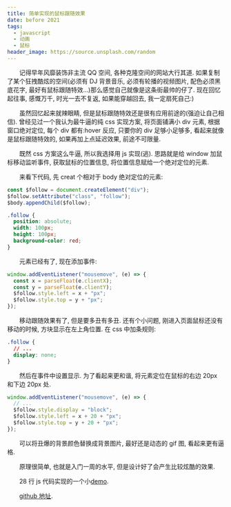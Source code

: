 ```yaml
---
title: 简单实现的鼠标跟随效果
date: before 2021
tags:
  - javascript
  - 动画
  - 鼠标
header_image: https://source.unsplash.com/random
---
```


&emsp;&emsp;记得早年风靡装饰非主流 QQ 空间, 各种克隆空间的网站大行其道. 如果复制了某个狂拽酷炫的空间(必须有 DJ 背景音乐, 必须有轮播的视频图片, 配色必须黑底花字, 最好有鼠标跟随特效...)那么感觉自己就像是这条街最帅的仔了. 现在回忆起往事, 感慨万千, 时光一去不复返, 如果能穿越回去, 我一定扇死自己:)

&emsp;&emsp;虽然回忆起来就辣眼睛, 但是鼠标跟随特效还是很有应用前途的(强迫让自己相信). 曾经见过一个我认为最牛逼的纯 css 实现方案, 将页面铺满小 div 元素, 根据窗口绝对定位, 每个 div 都有:hover 反应, 只要你的 div 足够小足够多, 看起来就像是鼠标跟随特效的, 如果再加上点延迟效果, 前途不可限量.

&emsp;&emsp;既然 css 方案这么牛逼, 所以我选择用 js 实现(逃). 思路就是给 window 加鼠标移动监听事件, 获取鼠标的位置信息, 将位置信息赋给一个绝对定位的元素.

&emsp;&emsp;来看下代码, 先 creat 个相对于 body 绝对定位的元素:

```js
const $follow = document.createElement("div");
$follow.setAttribute("class", "follow");
$body.appendChild($follow);
```

```css
.follow {
  position: absolute;
  width: 100px;
  height: 100px;
  background-color: red;
}
```

&emsp;&emsp;元素已经有了, 现在添加事件:

```js
window.addEventListener("mousemove", (e) => {
  const x = parseFloat(e.clientX);
  const y = parseFloat(e.clientY);
  $follow.style.left = x + "px";
  $follow.style.top = y + "px";
});
```

&emsp;&emsp;移动跟随效果有了, 但是要多丑有多丑. 还有个小问题, 刚进入页面鼠标还没有移动的时候, 方块显示在左上角位置. 在 css 中加条规则:

```css
.follow {
  // ...
  display: none;
}
```

&emsp;&emsp;然后在事件中设置显示. 为了看起来更和谐, 将元素定位在鼠标的右边 20px 和下边 20px 处.

```js
window.addEventListener("mousemove", (e) => {
  // ...
  $follow.style.display = "block";
  $follow.style.left = x + 20 + "px";
  $follow.style.top = y + 20 + "px";
});
```

&emsp;&emsp;可以将丑爆的背景颜色替换成背景图片, 最好还是动态的 gif 图, 看起来更有逼格.

&emsp;&emsp;原理很简单, 也就是入门一周的水平, 但是设计好了会产生比较炫酷的效果.

&emsp;&emsp;28 行 js 代码实现的一个小[demo](https://zhangxuekang.github.io/mouse-show/).

&emsp;&emsp;[github 地址](https://github.com/zhangxuekang/mouse-show).
